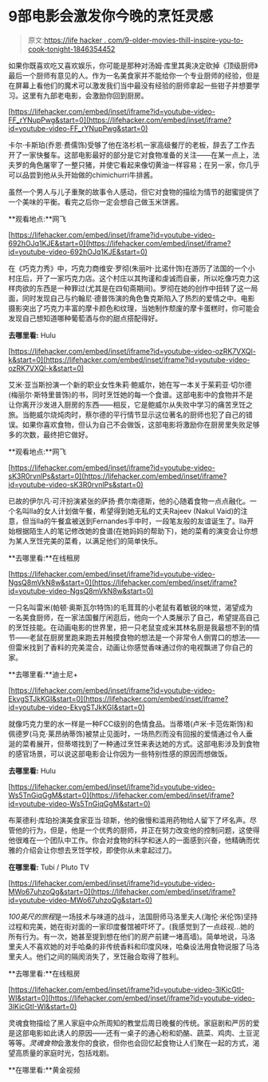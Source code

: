 # 9部电影会激发你今晚的烹饪灵感

> 原文:[https://life hacker . com/9-older-movies-thill-inspire-you-to-cook-tonight-1846354452](https://lifehacker.com/9-older-movies-thatll-inspire-you-to-cook-tonight-1846354452)

如果你既喜欢吃又喜欢娱乐，你可能是那种对汤姆·库里其奥决定砍掉《顶级厨师》最后一个厨师有意见的人。作为一名美食家并不能给你一个专业厨师的经验，但是在屏幕上看他们的魔术可以激发我们当中最没有经验的厨师拿起一些钳子并想要学习。这里有九部老电影，会激励你回到厨房。

 [https://lifehacker.com/embed/inset/iframe?id=youtube-video-FF_rYNupPwg&start=0](https://lifehacker.com/embed/inset/iframe?id=youtube-video-FF_rYNupPwg&start=0) 

卡尔·卡斯珀(乔恩·费儒饰)受够了他在洛杉机一家高级餐厅的老板，辞去了工作去开了一家快餐车。这部电影最好的部分是它对食物准备的关注——在某一点上，法夫罗的角色屠宰了一整只猪，并使它看起来像切黄油一样容易；在另一家，你几乎可以品尝到他从头开始做的chimichurri牛排酱。

虽然一个男人与儿子重聚的故事令人感动，但它对食物的描绘为情节的甜蜜提供了一个美味的平衡。看完之后你一定会想自己做玉米饼酱。

**观看地点:**网飞

 [https://lifehacker.com/embed/inset/iframe?id=youtube-video-692hOJq1KJE&start=0](https://lifehacker.com/embed/inset/iframe?id=youtube-video-692hOJq1KJE&start=0) 

在《巧克力秀》中，巧克力商维安·罗彻(朱丽叶·比诺什饰)在游历了法国的一个小村庄后，开了一家巧克力店。这个村庄以其拘谨和虔诚而自豪，所以吃像巧克力这样肉欲的东西是一种罪过(尤其是在四旬斋期间)。罗彻在她的创作中扭转了这一局面，同时发现自己与约翰尼·德普饰演的角色鲁克斯陷入了热烈的爱情之中。电影摄影突出了巧克力丰富的摩卡颜色和纹理，当她制作颓废的摩卡蛋糕时，你可能会发现自己想知道哪种葡萄酒与你的甜点搭配得好。

**去哪里看:** Hulu

 [https://lifehacker.com/embed/inset/iframe?id=youtube-video-ozRK7VXQl-k&start=0](https://lifehacker.com/embed/inset/iframe?id=youtube-video-ozRK7VXQl-k&start=0) 

艾米·亚当斯扮演一个新的职业女性朱莉·鲍威尔，她在写一本关于茱莉亚·切尔德(梅丽尔·斯特里普饰)的书，同时烹饪她的每一个食谱。这部电影中的食物并不是让你离开沙发进入厨房的东西——相反，它是鲍威尔从失败中学习的痛苦烹饪之旅。当鲍威尔烧炖肉时，蔡尔德的平行情节显示这位著名的厨师也犯了自己的错误。如果你喜欢食物，但认为自己不会做饭，这部电影将激励你在厨房里失败足够多的次数，最终把它做好。

**观看地点:**网飞

 [https://lifehacker.com/embed/inset/iframe?id=youtube-video-sK3R0rvnlPs&start=0](https://lifehacker.com/embed/inset/iframe?id=youtube-video-sK3R0rvnlPs&start=0) 

已故的伊尔凡·可汗扮演紧张的萨扬·费尔南德斯，他的心随着食物一点点融化。一个名叫Ila的女人计划做午餐，希望得到她无私的丈夫Rajeev (Nakul Vaid)的注意，但当Ila的午餐盒被送到Fernandes手中时，一段笔友般的友谊诞生了。Ila开始根据陌生人的笔记修改她的食谱(在她妈妈的帮助下)，她的菜肴的演变会让你想为某人烹饪完美的菜肴，以满足他们的简单快乐。

**去哪里看:**在线租房

 [https://lifehacker.com/embed/inset/iframe?id=youtube-video-NgsQ8mVkN8w&start=0](https://lifehacker.com/embed/inset/iframe?id=youtube-video-NgsQ8mVkN8w&start=0) 

一只名叫雷米(帕顿·奥斯瓦尔特饰)的毛茸茸的小老鼠有着敏锐的味觉，渴望成为一名美食厨师，在一家法国餐厅闲逛后，他向一个人类展示了自己，希望提高自己的烹饪技能。在动画电影的世界里，把一只老鼠变成米其林名厨是我最想不到的情节——老鼠在厨房里跑来跑去并触摸食物的想法是一个非常令人倒胃口的想法——但雷米找到了香料的完美混合，动画让你感觉香味通过你的电视飘进了你自己的家。

**去哪里看:**迪士尼+

 [https://lifehacker.com/embed/inset/iframe?id=youtube-video-EkvgSTJkKGI&start=0](https://lifehacker.com/embed/inset/iframe?id=youtube-video-EkvgSTJkKGI&start=0) 

就像巧克力里的水一样是一种FCC级别的色情食品。当蒂塔(卢米·卡范佐斯饰)和佩德罗(马克·莱昂纳蒂饰)被禁止见面时，一场热烈而没有回报的爱情通过令人垂涎的菜肴展开，但蒂塔找到了一种通过烹饪来表达她的方式。这部电影涉及到食物的感官场景，可以说这部电影会让你因为一些特别性感的原因而想做饭。

**去哪里看:** Hulu

 [https://lifehacker.com/embed/inset/iframe?id=youtube-video-Ws5TnGiqGgM&start=0](https://lifehacker.com/embed/inset/iframe?id=youtube-video-Ws5TnGiqGgM&start=0) 

布莱德利·库珀扮演美食家亚当·琼斯，他的傲慢和滥用药物给人留下了坏名声。尽管他的行为，但是，他是一个优秀的厨师，并正在努力改变他的控制问题，这使得他很难在一个团队中工作。你会对食物的科学和迷人的一面感到兴奋，他精确而优雅的介绍会让你想去烹饪学校，即使你从未拿起过刀。

**在哪里看:** Tubi / Pluto TV

 [https://lifehacker.com/embed/inset/iframe?id=youtube-video-MWo67uhzoQg&start=0](https://lifehacker.com/embed/inset/iframe?id=youtube-video-MWo67uhzoQg&start=0) 

*100英尺的旅程*是一场技术与味道的战斗，法国厨师马洛里夫人(海伦·米伦饰)坚持过程和完美，她在街对面的一家印度餐馆被吓坏了。(我感觉到了一点歧视...她的所有行为。有一次，她甚至提到想在他们的房产前建一堵高墙)。简单地说，马洛里夫人不喜欢她的对手哈桑的非传统香料和印度风味，哈桑设法用食物说服了马洛里夫人。他们之间的隔阂消失了，烹饪融合取得了胜利。

**去哪里看:**在线租房

 [https://lifehacker.com/embed/inset/iframe?id=youtube-video-3lKicGtI-WI&start=0](https://lifehacker.com/embed/inset/iframe?id=youtube-video-3lKicGtI-WI&start=0) 

灵魂食物描绘了黑人家庭中众所周知的教堂后周日晚餐的传统。家庭剧和严厉的爱是这部电影如此诱人的原因——还有一桌子的通心粉和奶酪、蔬菜、鸡肉、土豆泥等等。*灵魂食物*会激发你的食欲，但你也会回忆起食物让人们聚在一起的方式，渴望高质量的家庭时光，包括戏剧。

**在哪里看:**黄金视频